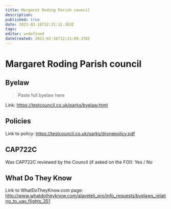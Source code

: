 ```yaml
---
title: Margaret Roding Parish council
description: 
published: true
date: 2021-02-16T12:31:12.383Z
tags: 
editor: undefined
dateCreated: 2021-02-16T12:31:09.378Z
---
```


# Margaret Roding Parish council


## Byelaw
> Paste full byelaw here

Link:
https://testcouncil.co.uk/parks/byelaw.html

## Policies
Link to policy:
https://testcouncil.co.uk/parks/dronepolicy.pdf

## CAP722C

Was CAP722C reviewed by the Council (if asked on the FOI): Yes / No

## What Do They Know

Link to WhatDoTheyKnow.com page:
http://www.whatdotheyknow.com/alaveteli_pro/info_requests/byelaws_relating_to_uav_flights_351


